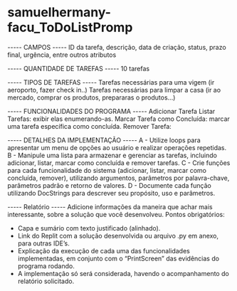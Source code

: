 # samuelhermany-facu_ToDoListPromp

----- CAMPOS -----
ID da tarefa, descrição, data de criação, status, prazo final, urgência, entre outros atributos

----- QUANTIDADE DE TAREFAS -----
10 tarefas

----- TIPOS DE TAREFAS -----
Tarefas necessárias para uma vigem (ir aeroporto, fazer check in..)
Tarefas necessárias para limpar a casa (ir ao mercado, comprar os produtos, prepararas o produtos...)

----- FUNCIONALIDADES DO PROGRAMA -----
Adicionar Tarefa
Listar Tarefas: exibir elas enumerando-as.
Marcar Tarefa como Concluída: marcar uma tarefa específica como concluída.
Remover Tarefa:

----- DETALHES DA IMPLEMENTAÇÃO -----
A - Utilize loops para apresentar um menu de opções ao usuário e realizar operações repetidas.
B - Manipule uma lista para armazenar e gerenciar as tarefas, incluindo adicionar, listar, marcar como concluída e remover tarefas.
C - Crie funções para cada funcionalidade do sistema (adicionar, listar, marcar como concluída, remover), utilizando argumentos, parâmetros por palavra-chave, parâmetros padrão e retorno de valores.
D - Documente cada função utilizando DocStrings para descrever seu propósito, uso e parâmetros.

----- Relatório -----
Adicione informações da maneira que achar mais interessante, sobre a solução que você desenvolveu.
Pontos obrigatórios:
- Capa e sumário com texto justificado (alinhado).
- Link do Replit com a solução desenvolvida ou arquivo .py em anexo, para outras IDE’s.
- Explicação da execução de cada uma das funcionalidades implementadas, em conjunto com o “PrintScreen” das evidências do programa rodando.
- A implementação só será considerada, havendo o acompanhamento do relatório solicitado.